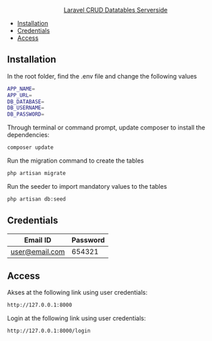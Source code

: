 <p align="center"><a href="https://github.com/dwiksurya/task-project-crud-datatables-serverside">Laravel CRUD Datatables Serverside</a></p>

* [Installation](#Installation)
* [Credentials](#Credentials)
* [Access](#access)

## Installation
In the root folder, find the .env file and change the following values

```sh
APP_NAME=
APP_URL=
DB_DATABASE=
DB_USERNAME=
DB_PASSWORD=
```

Through terminal or command prompt, update composer to install the dependencies:

```sh
composer update
```
Run the migration command to create the tables

```sh
php artisan migrate
```

Run the seeder to import mandatory values to the tables

```sh
php artisan db:seed
```  

## Credentials

|     Email ID    |   Password    |
|    ----------   | ------------- |
|  user@email.com |    654321     |


## Access

Akses at the following link using user credentials:

```sh
http://127.0.0.1:8000
```
Login at the following link using user credentials:

```sh
http://127.0.0.1:8000/login
```
